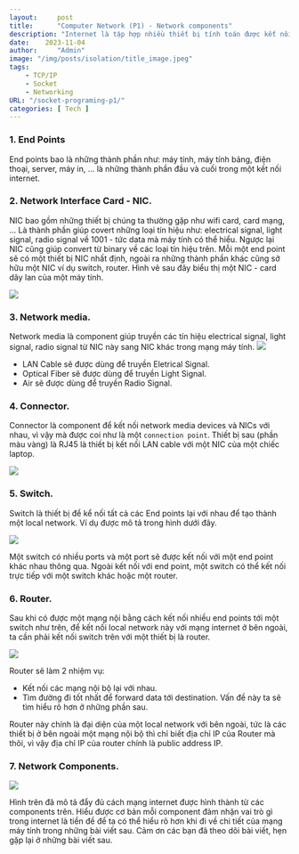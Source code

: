```yaml
---
layout:     post
title:      "Computer Network (P1) - Network components"
description: "Internet là tập hợp nhiều thiết bị tính toán được kết nối lại với nhau cho phép chúng ta có thể gửi tin nhắn, voice calls, video calls, online shoping ... Trong bài viết này mình sẽ nói về những network components chính của Internet"
date:    2023-11-04
author:     "Admin"
image: "/img/posts/isolation/title_image.jpeg"
tags:
    - TCP/IP
    - Socket
    - Networking
URL: "/socket-programing-p1/"
categories: [ Tech ]
---
```


### 1. End Points
End points bao là những thành phần như: máy tính, máy tính bảng, điện thoại, server, máy in, ... là những thành phần đầu và cuối trong một kết nối internet.

### 2. Network Interface Card - NIC.
NIC bao gồm những thiết bị chúng ta thường gặp như wifi card, card mạng, ... Là thành phần giúp covert những loại tín hiệu như: electrical signal, light signal, radio signal về 1001 - tức data mà máy tính có thể hiểu. Ngược lại NIC cũng giúp convert từ binary về các loại tín hiệu trên. Mỗi một end point sẽ có một thiết bị NIC nhất định, ngoài ra những thành phần khác cũng sở hữu một NIC ví dụ switch, router. Hình vẽ sau đây biểu thị một NIC - card dây lan của một máy tính.

![](/img/network1/nic.png)

### 3. Network media.
Network media là component giúp truyền các tín hiệu electrical signal, light signal, radio signal từ NIC này sang NIC khác trong mạng máy tính.
![](/img/network1/network-media.png)
- LAN Cable sẽ được dùng để truyền Eletrical Signal.
- Optical Fiber sẽ được dùng để truyền Light Signal.
- Air sẽ được dùng để truyền Radio Signal.

### 4. Connector.
Connector là component để kết nối network media devices và NICs với nhau, vì vậy mà được coi như là một `connection point`. Thiết bị sau (phần màu vàng) là RJ45 là thiết bị kết nối LAN cable với một NIC của một chiếc laptop.

![](/img/network1/connector.png)

### 5. Switch.
Switch là thiết bị để kể nối tất cả các End points lại với nhau để tạo thành một local network. Ví dụ được mô tả trong hình dưới đây.

![](/img/network1/switch.png)

Một switch có nhiều ports và một port sẽ được kết nối với một end point khác nhau thông qua. Ngoài kết nối với end point, một switch có thể kết nối trực tiếp với một switch khác hoặc một router.

### 6. Router.
Sau khi có được một mạng nội bằng cách kết nối nhiều end points tới một switch như trên, để kết nối local network này với mạng internet ở bên ngoài, ta cần phải kết nối switch trên với một thiết bị là router.

![](/img/network1/router.png)

Router sẽ làm 2 nhiệm vụ:
- Kết nối các mạng nội bộ lại với nhau.
- Tìm đường đi tốt nhất để forward data tới destination. Vấn đề này ta sẽ tìm hiểu rõ hơn ở những phần sau.

Router này chính là đại diện của một local network với bên ngoài, tức là các thiết bị ở bên ngoài một mạng nội bộ thì chỉ biết địa chỉ IP của Router mà thôi, vì vậy địa chỉ IP của router chính là public address IP.

### 7. Network Components.
![](/img/network1/router.png)

Hình trên đã mô tả đẩy đủ cách mạng internet được hình thành từ các components trên. Hiểu được cơ bản mỗi component đảm nhận vai trò gì trong internet là tiền đề để ta có thể hiểu rõ hơn khi đi về chi tiết của mạng máy tính trong những bài viết sau. Cảm ơn các bạn đã theo dõi bài viết, hẹn gặp lại ở những bài viết sau.
